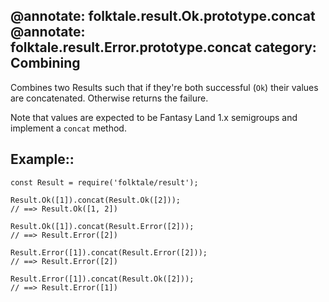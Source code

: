 @annotate: folktale.result.Ok.prototype.concat
@annotate: folktale.result.Error.prototype.concat
category: Combining
---

Combines two Results such that if they're both successful (`Ok`) their values are
concatenated. Otherwise returns the failure.

Note that values are expected to be Fantasy Land 1.x semigroups and implement a
`concat` method.


## Example::

    const Result = require('folktale/result');

    Result.Ok([1]).concat(Result.Ok([2]));
    // ==> Result.Ok([1, 2])

    Result.Ok([1]).concat(Result.Error([2]));
    // ==> Result.Error([2])

    Result.Error([1]).concat(Result.Error([2]));
    // ==> Result.Error([2])

    Result.Error([1]).concat(Result.Ok([2]));
    // ==> Result.Error([1])